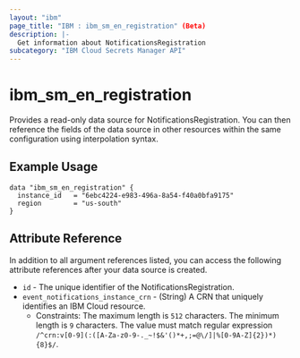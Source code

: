 ```yaml
---
layout: "ibm"
page_title: "IBM : ibm_sm_en_registration" (Beta)
description: |-
  Get information about NotificationsRegistration
subcategory: "IBM Cloud Secrets Manager API"
---
```


# ibm_sm_en_registration

Provides a read-only data source for NotificationsRegistration. You can then reference the fields of the data source in other resources within the same configuration using interpolation syntax.

## Example Usage

```hcl
data "ibm_sm_en_registration" {
  instance_id   = "6ebc4224-e983-496a-8a54-f40a0bfa9175"
  region        = "us-south"
}
```


## Attribute Reference

In addition to all argument references listed, you can access the following attribute references after your data source is created.

* `id` - The unique identifier of the NotificationsRegistration.
* `event_notifications_instance_crn` - (String) A CRN that uniquely identifies an IBM Cloud resource.
  * Constraints: The maximum length is `512` characters. The minimum length is `9` characters. The value must match regular expression `/^crn:v[0-9](:([A-Za-z0-9-._~!$&'()*+,;=@\/]|%[0-9A-Z]{2})*){8}$/`.

